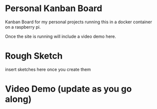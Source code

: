 # Personal Kanban Board
Kanban Board for my personal projects running this in a docker container on a raspberry pi. 

Once the site is running will include a video demo here. 

# Rough Sketch
insert sketches here once you create them


# Video Demo (update as you go along)






